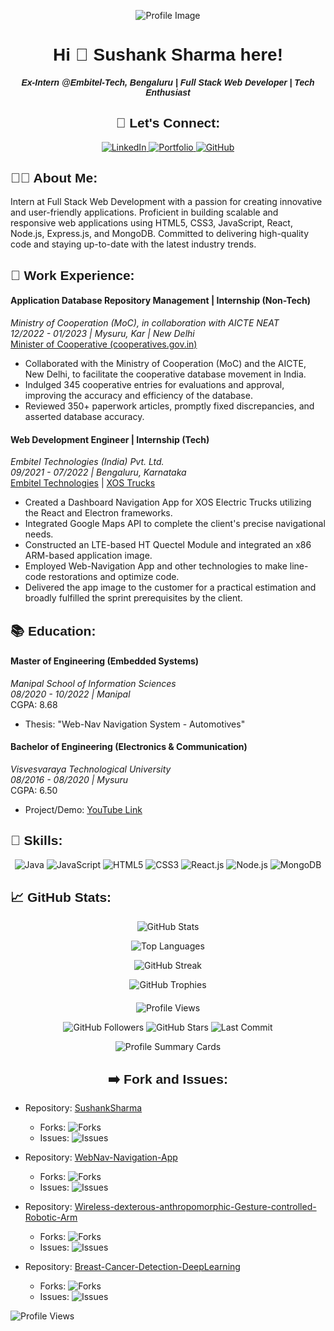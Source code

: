 <p align="center">
  <img src="https://media.licdn.com/dms/image/D5616AQEna6Dz4ow-nA/profile-displaybackgroundimage-shrink_350_1400/0/1676894104778?e=1691625600&v=beta&t=SzlqScZGC5jWaR0S-k1SZZqNagYQ-6zOL7lcTNLfolw" alt="Profile Image" />
</p>

<h1 align="center" style="font-family: 'Arial Black', sans-serif;"> Hi 👋 Sushank Sharma here!</h1>
<h5 align="center" style="font-family: 'Arial', sans-serif;">Ex-Intern @Embitel-Tech, Bengaluru | Full Stack Web Developer | Tech Enthusiast</h5>

<h2 align="center" style="font-family: 'Verdana', sans-serif;">🔗 Let's Connect:</h2>

<p align="center">
  <a href="https://www.linkedin.com/in/sushank-sharma-ss21/" target="_blank" rel="noopener noreferrer">
    <img src="https://img.shields.io/badge/LinkedIn-Connect-blue?style=for-the-badge&logo=linkedin" alt="LinkedIn" />
  </a>
  <a href="https://sushanks07.wixsite.com/my-site-ss21" target="_blank" rel="noopener noreferrer">
    <img src="https://img.shields.io/badge/Portfolio-Visit-green?style=for-the-badge&logo=wix" alt="Portfolio" />
  </a>
  <a href="https://github.com/SushankSharma" target="_blank" rel="noopener noreferrer">
    <img src="https://img.shields.io/badge/GitHub-Follow-black?style=for-the-badge&logo=github" alt="GitHub" />
  </a>
</p>

<h2 align="left" style="font-family: 'Arial', sans-serif;">👨‍💻 About Me:</h2>

<p align="left">
  Intern at Full Stack Web Development with a passion for creating innovative and user-friendly applications. Proficient in building scalable and responsive web applications using HTML5, CSS3, JavaScript, React, Node.js, Express.js, and MongoDB. Committed to delivering high-quality code and staying up-to-date with the latest industry trends.
</p>

<h2 align="left" style="font-family: 'Verdana', sans-serif;">💼 Work Experience:</h2>

<h4>Application Database Repository Management | Internship (Non-Tech)</h4>
<p>
  <em>Ministry of Cooperation (MoC), in collaboration with AICTE NEAT</em><br>
  <em>12/2022 - 01/2023 | Mysuru, Kar | New Delhi</em><br>
  <a href="https://cooperatives.gov.in/" target="_blank" rel="noopener noreferrer">Minister of Cooperative (cooperatives.gov.in)</a>
</p>

<ul>
  <li>Collaborated with the Ministry of Cooperation (MoC) and the AICTE, New Delhi, to facilitate the cooperative database movement in India.</li>
  <li>Indulged 345 cooperative entries for evaluations and approval, improving the accuracy and efficiency of the database.</li>
  <li>Reviewed 350+ paperwork articles, promptly fixed discrepancies, and asserted database accuracy.</li>
</ul>

<h4>Web Development Engineer | Internship (Tech)</h4>
<p>
  <em>Embitel Technologies (India) Pvt. Ltd.</em><br>
  <em>09/2021 - 07/2022 | Bengaluru, Karnataka</em><br>
  <a href="https://www.embitel.com/" target="_blank" rel="noopener noreferrer">Embitel Technologies</a> | <a href="https://www.xostrucks.com/" target="_blank" rel="noopener noreferrer">XOS Trucks</a>
</p>

<ul>
  <li>Created a Dashboard Navigation App for XOS Electric Trucks utilizing the React and Electron frameworks.</li>
  <li>Integrated Google Maps API to complete the client's precise navigational needs.</li>
  <li>Constructed an LTE-based HT Quectel Module and integrated an x86 ARM-based application image.</li>
  <li>Employed Web-Navigation App and other technologies to make line-code restorations and optimize code.</li>
  <li>Delivered the app image to the customer for a practical estimation and broadly fulfilled the sprint prerequisites by the client.</li>
</ul>

<h2 align="left" style="font-family: 'Verdana', sans-serif;">📚 Education:</h2>

<h4>Master of Engineering (Embedded Systems)</h4>
<p>
  <em>Manipal School of Information Sciences</em><br>
  <em>08/2020 - 10/2022 | Manipal</em><br>
  CGPA: 8.68
</p>

<ul>
  <li>Thesis: "Web-Nav Navigation System - Automotives"</li>
</ul>

<h4>Bachelor of Engineering (Electronics & Communication)</h4>
<p>
  <em>Visvesvaraya Technological University</em><br>
  <em>08/2016 - 08/2020 | Mysuru</em><br>
  CGPA: 6.50
</p>

<ul>
  <li>Project/Demo: <a href="https://www.youtube.com/watch?v=tEdk1Uv_6VI" target="_blank" rel="noopener noreferrer">YouTube Link</a></li>
</ul>

<h2 align="left" style="font-family: 'Verdana', sans-serif;">🚀 Skills:</h2>

<p align="center">
  <img src="https://img.shields.io/badge/Java-Proficient-orange?style=for-the-badge&logo=java" alt="Java" />
  <img src="https://img.shields.io/badge/JavaScript-Proficient-yellow?style=for-the-badge&logo=javascript" alt="JavaScript" />
  <img src="https://img.shields.io/badge/HTML5-Proficient-red?style=for-the-badge&logo=html5" alt="HTML5" />
  <img src="https://img.shields.io/badge/CSS3-Proficient-blue?style=for-the-badge&logo=css3" alt="CSS3" />
  <img src="https://img.shields.io/badge/React.js-Proficient-lightblue?style=for-the-badge&logo=react" alt="React.js" />
  <img src="https://img.shields.io/badge/Node.js-Proficient-green?style=for-the-badge&logo=node.js" alt="Node.js" />
  <img src="https://img.shields.io/badge/MongoDB-Proficient-brightgreen?style=for-the-badge&logo=mongodb" alt="MongoDB" />
</p>

<h2 align="left" style="font-family: 'Verdana', sans-serif;">📈 GitHub Stats:</h2>

<p align="center">
  <img src="https://github-readme-stats.vercel.app/api?username=SushankSharma&show_icons=true&theme=radical" alt="GitHub Stats" />
</p>

<p align="center">
  <img src="https://github-readme-stats.vercel.app/api/top-langs/?username=SushankSharma&layout=compact&theme=radical" alt="Top Languages" />
</p>

<p align="center">
  <img src="https://github-readme-streak-stats.herokuapp.com/?user=SushankSharma&theme=radical" alt="GitHub Streak" />
</p>

<p align="center">
  <img src="https://github-profile-trophy.vercel.app/?username=SushankSharma&column=6&theme=radical" alt="GitHub Trophies" /> 
</p>

<p align="center" style="margin-top: 20px;">
  <img src="https://komarev.com/ghpvc/?username=SushankSharma&label=Profile%20views&color=blueviolet" alt="Profile Views" />
</p>

<p align="center">
  <img src="https://img.shields.io/github/followers/SushankSharma?label=Followers&style=social" alt="GitHub Followers" />
  <img src="https://img.shields.io/github/stars/SushankSharma?style=social" alt="GitHub Stars" />
  <!-- <img src="https://img.shields.io/github/forks/SushankSharma?style=social" alt="GitHub Forks" />
  <img src="https://img.shields.io/github/issues/SushankSharma?style=social" alt="GitHub Issues" /> -->
  <img src="https://img.shields.io/github/last-commit/SushankSharma/SushankSharma?style=flat" alt="Last Commit" />
</p>

<p align="center">
  <img src="https://github-profile-summary-cards.vercel.app/api/cards/profile-details?username=SushankSharma&theme=radical" alt="Profile Summary Cards" />
</p>

<h2 align="center" style="font-family: 'Verdana', sans-serif;">
  ➡️ Fork and Issues:
</h2>

- Repository: [SushankSharma](https://github.com/SushankSharma)

  - Forks: ![Forks](https://img.shields.io/github/forks/SushankSharma/SushankSharma?style=flat-square&logoColor=white&color=blueviolet&labelColor=303030&logo=github&label=Forks)
  - Issues: ![Issues](https://img.shields.io/github/issues/SushankSharma/SushankSharma?style=flat-square&logoColor=white&color=blueviolet&labelColor=303030&logo=github&label=Issues)

- Repository: [WebNav-Navigation-App](https://github.com/SushankSharma/WebNav-Navigation-App)

  - Forks: ![Forks](https://img.shields.io/github/forks/SushankSharma/WebNav-Navigation-App?style=flat-square&logoColor=white&color=blueviolet&labelColor=303030&logo=github&label=Forks)
  - Issues: ![Issues](https://img.shields.io/github/issues/SushankSharma/WebNav-Navigation-App?style=flat-square&logoColor=white&color=blueviolet&labelColor=303030&logo=github&label=Issues)

- Repository: [Wireless-dexterous-anthropomorphic-Gesture-controlled-Robotic-Arm](https://github.com/SushankSharma/Wireless-dexterous-anthropomorphic-Gesture-controlled-Robotic-Arm)

  - Forks: ![Forks](https://img.shields.io/github/forks/SushankSharma/Wireless-dexterous-anthropomorphic-Gesture-controlled-Robotic-Arm?style=flat-square&logoColor=white&color=blueviolet&labelColor=303030&logo=github&label=Forks)
  - Issues: ![Issues](https://img.shields.io/github/issues/SushankSharma/Wireless-dexterous-anthropomorphic-Gesture-controlled-Robotic-Arm?style=flat-square&logoColor=white&color=blueviolet&labelColor=303030&logo=github&label=Issues)

- Repository: [Breast-Cancer-Detection-DeepLearning](https://github.com/SushankSharma/Breast-Cancer-Detection-DeepLearning)
  - Forks: ![Forks](https://img.shields.io/github/forks/SushankSharma/Breast-Cancer-Detection-DeepLearning?style=flat-square&logoColor=white&color=blueviolet&labelColor=303030&logo=github&label=Forks)
  - Issues: ![Issues](https://img.shields.io/github/issues/SushankSharma/Breast-Cancer-Detection-DeepLearning?style=flat-square&logoColor=white&color=blueviolet&labelColor=303030&logo=github&label=Issues)

<p align="left" style="margin-left: 0;">
  <img src="https://komarev.com/ghpvc/?username=SushankSharma&label=Profile%20views&color=0e75b6&style=flat" alt="Profile Views" />
</p>
